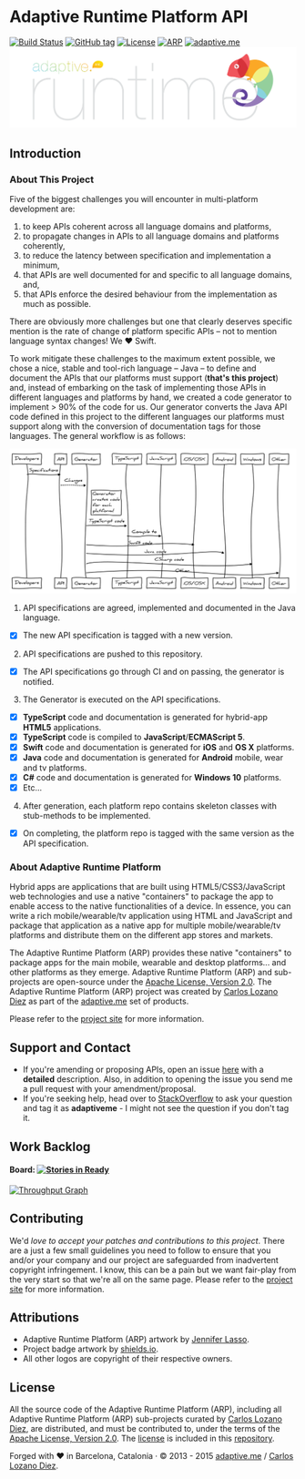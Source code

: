 
# Adaptive Runtime Platform API 
[![Build Status](https://travis-ci.org/AdaptiveMe/adaptive-arp-api.svg?branch=master)](https://travis-ci.org/AdaptiveMe/adaptive-arp-api) 
[![GitHub tag](https://img.shields.io/github/tag/AdaptiveMe/adaptive-arp-api.svg)](https://github.com/AdaptiveMe/adaptive-arp-api) 
[![License](https://img.shields.io/badge/license-apache%202-blue.svg)](https://raw.githubusercontent.com/AdaptiveMe/adaptive-arp-api/master/LICENSE) 
[![ARP](https://img.shields.io/badge/arp-specs-lightgrey.svg)](#) 
[![adaptive.me](https://img.shields.io/badge/adaptive-me-fdcb0e.svg)](http://adaptive.me)
[![Adaptive Runtime Platform](https://raw.githubusercontent.com/AdaptiveMe/AdaptiveMe.github.io/master/assets/logos/transparent/arp_for_Runtime.png)](#)

## Introduction

### About This Project
Five of the biggest challenges you will encounter in multi-platform development are:

1. to keep APIs coherent across all language domains and platforms, 
2. to propagate changes in APIs to all language domains and platforms coherently,
3. to reduce the latency between specification and implementation a minimum,
4. that APIs are well documented for and specific to all language domains, and, 
5. that APIs enforce the desired behaviour from the implementation as much as possible. 

There are obviously more challenges but one that clearly deserves specific mention is the rate of change of platform specific APIs – not to mention language syntax changes! We :heart: Swift.

To work mitigate these challenges to the maximum extent possible, we chose a nice, stable and tool-rich language – Java – to define and document the APIs that our platforms must support (**that's this project**) and, instead of embarking on the task of implementing those APIs in different languages and platforms by hand, we created a code generator to implement > 90% of the code for us. Our generator converts the Java API code defined in this project to the different languages our platforms must support along with the conversion of documentation tags for those languages. The general workflow is as follows:

[![Overview](https://raw.githubusercontent.com/AdaptiveMe/adaptive-arp-api/gh-pages/assets/arp-summary.png?1)](#)

1. API specifications are agreed, implemented and documented in the Java language.
 - [x] The new API specification is tagged with a new version.
2. API specifications are pushed to this repository.
 - [x] The API specifications go through CI and on passing, the generator is notified.
3. The Generator is executed on the API specifications.
 - [x] **TypeScript** code and documentation is generated for hybrid-app **HTML5** applications.
 - [x] **TypeScript** code is compiled to **JavaScript**/**ECMAScript 5**.
 - [x] **Swift** code and documentation is generated for **iOS** and **OS X** platforms.
 - [x] **Java** code and documentation is generated for **Android** mobile, wear and tv platforms.
 - [x] **C#** code and documentation is generated for **Windows 10** platforms.
 - [x] Etc...
4. After generation, each platform repo contains skeleton classes with stub-methods to be implemented.
 - [x] On completing, the platform repo is tagged with the same version as the API specification.

### About Adaptive Runtime Platform

Hybrid apps are applications that are built using HTML5/CSS3/JavaScript web technologies and use a native "containers" to package the app to enable access to the native functionalities of a device. In essence, you can write a rich mobile/wearable/tv application using HTML and JavaScript and package that application as a native app for multiple mobile/wearable/tv platforms and distribute them on the different app stores and markets.

The Adaptive Runtime Platform (ARP) provides these native "containers" to package apps for the main mobile, wearable and desktop platforms... and other platforms as they emerge. Adaptive Runtime Platform (ARP) and sub-projects are open-source under the [Apache License, Version 2.0](http://www.apache.org/licenses/LICENSE-2.0.html). The Adaptive Runtime Platform (ARP) project was created by [Carlos Lozano Diez](https://github.com/carloslozano) as part of the [adaptive.me](http://adaptive.me) set of products.

Please refer to the [project site](http://adaptiveme.github.io) for more information.

## Support and Contact

* If you're amending or proposing APIs, open an issue [here](https://github.com/AdaptiveMe/adaptive-arp-api/issues) with a **detailed** description. Also, in addition to opening the issue you send me a pull request with your amendment/proposal.
* If you're seeking help, head over to [StackOverflow](http://stackoverflow.com/) to ask your question and tag it as **adaptiveme** - I might not see the question if you don't tag it. 

## Work Backlog

#### Board: [![Stories in Ready](https://badge.waffle.io/AdaptiveMe/adaptive-arp-api.svg?label=ready&title=Ready)](https://waffle.io/AdaptiveMe/adaptive-arp-api)

[![Throughput Graph](https://graphs.waffle.io/adaptiveme/adaptive-arp-api/throughput.svg)](https://waffle.io/adaptiveme/adaptive-arp-api/metrics)

## Contributing

We'd *love to accept your patches and contributions to this project*.  There are a just a few small guidelines you need to follow to ensure that you and/or your company and our project are safeguarded from inadvertent copyright infringement. I know, this can be a pain but we want fair-play from the very start so that we're all on the same page. Please refer to the [project site](http://adaptiveme.github.io) for more information.

## Attributions

* Adaptive Runtime Platform (ARP) artwork by [Jennifer Lasso](https://github.com/Jlassob).
* Project badge artwork by [shields.io](http://shields.io/).
* All other logos are copyright of their respective owners.

## License
All the source code of the Adaptive Runtime Platform (ARP), including all Adaptive Runtime Platform (ARP) sub-projects curated by [Carlos Lozano Diez](https://github.com/carloslozano), are distributed, and must be contributed to, under the terms of the [Apache License, Version 2.0](http://www.apache.org/licenses/LICENSE-2.0.html). The [license](https://raw.githubusercontent.com/AdaptiveMe/adaptive-arp-api/master/LICENSE) is included in this [repository](https://raw.githubusercontent.com/AdaptiveMe/adaptive-arp-api/master/LICENSE).

Forged with :heart: in Barcelona, Catalonia · © 2013 - 2015 [adaptive.me](http://adaptive.me) / [Carlos Lozano Diez](http://google.com/+CarlosLozano).
